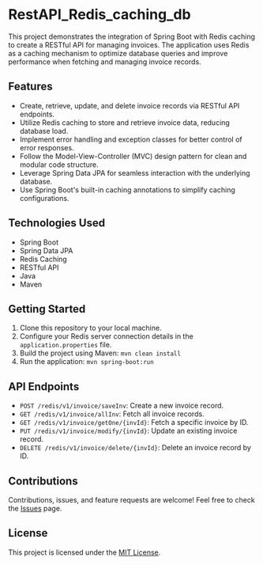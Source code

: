 # RestAPI_Redis_caching_db

This project demonstrates the integration of Spring Boot with Redis caching to create a RESTful API for managing invoices. The application uses Redis as a caching mechanism to optimize database queries and improve performance when fetching and managing invoice records.

## Features

- Create, retrieve, update, and delete invoice records via RESTful API endpoints.
- Utilize Redis caching to store and retrieve invoice data, reducing database load.
- Implement error handling and exception classes for better control of error responses.
- Follow the Model-View-Controller (MVC) design pattern for clean and modular code structure.
- Leverage Spring Data JPA for seamless interaction with the underlying database.
- Use Spring Boot's built-in caching annotations to simplify caching configurations.

## Technologies Used

- Spring Boot
- Spring Data JPA
- Redis Caching
- RESTful API
- Java
- Maven

## Getting Started

1. Clone this repository to your local machine.
2. Configure your Redis server connection details in the `application.properties` file.
3. Build the project using Maven: `mvn clean install`
4. Run the application: `mvn spring-boot:run`

## API Endpoints

- `POST /redis/v1/invoice/saveInv`: Create a new invoice record.
- `GET /redis/v1/invoice/allInv`: Fetch all invoice records.
- `GET /redis/v1/invoice/getOne/{invId}`: Fetch a specific invoice by ID.
- `PUT /redis/v1/invoice/modify/{invId}`: Update an existing invoice record.
- `DELETE /redis/v1/invoice/delete/{invId}`: Delete an invoice record by ID.

## Contributions

Contributions, issues, and feature requests are welcome! Feel free to check the [Issues]([link-to-issues](https://github.com/faizal108/RestAPI_Redis_caching_db/issues)) page.

## License

This project is licensed under the [MIT License](LICENSE).


